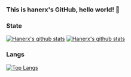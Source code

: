 ### This is hanerx's GitHub, hello world! 👋
### State
[![Hanerx's github stats](https://github-readme-stats.vercel.app/api?username=hanerx&count_private=true&show_icons=true)](https://github.com/anuraghazra/github-readme-stats)
[![Hanerx's github stats](https://github-readme-stats.vercel.app/api/wakatime?username=hanerx)](https://github.com/anuraghazra/github-readme-stats)
### Langs
[![Top Langs](https://github-readme-stats.vercel.app/api/top-langs/?username=hanerx&layout=compact)](https://github.com/anuraghazra/github-readme-stats)



<!--
**hanerx/hanerx** is a ✨ _special_ ✨ repository because its `README.md` (this file) appears on your GitHub profile.

Here are some ideas to get you started:

- 🔭 I’m currently working on ...
- 🌱 I’m currently learning ...
- 👯 I’m looking to collaborate on ...
- 🤔 I’m looking for help with ...
- 💬 Ask me about ...
- 📫 How to reach me: ...
- 😄 Pronouns: ...
- ⚡ Fun fact: ...
-->
